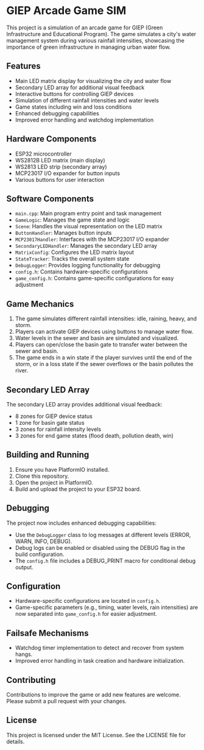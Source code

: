 # GIEP Arcade Game SIM

This project is a simulation of an arcade game for GIEP (Green Infrastructure and Educational Program). The game simulates a city's water management system during various rainfall intensities, showcasing the importance of green infrastructure in managing urban water flow.

## Features

- Main LED matrix display for visualizing the city and water flow
- Secondary LED array for additional visual feedback
- Interactive buttons for controlling GIEP devices
- Simulation of different rainfall intensities and water levels
- Game states including win and loss conditions
- Enhanced debugging capabilities
- Improved error handling and watchdog implementation

## Hardware Components

- ESP32 microcontroller
- WS2812B LED matrix (main display)
- WS2813 LED strip (secondary array)
- MCP23017 I/O expander for button inputs
- Various buttons for user interaction

## Software Components

- `main.cpp`: Main program entry point and task management
- `GameLogic`: Manages the game state and logic
- `Scene`: Handles the visual representation on the LED matrix
- `ButtonHandler`: Manages button inputs
- `MCP23017Handler`: Interfaces with the MCP23017 I/O expander
- `SecondaryLEDHandler`: Manages the secondary LED array
- `MatrixConfig`: Configures the LED matrix layout
- `StateTracker`: Tracks the overall system state
- `DebugLogger`: Provides logging functionality for debugging
- `config.h`: Contains hardware-specific configurations
- `game_config.h`: Contains game-specific configurations for easy adjustment

## Game Mechanics

1. The game simulates different rainfall intensities: idle, raining, heavy, and storm.
2. Players can activate GIEP devices using buttons to manage water flow.
3. Water levels in the sewer and basin are simulated and visualized.
4. Players can open/close the basin gate to transfer water between the sewer and basin.
5. The game ends in a win state if the player survives until the end of the storm, or in a loss state if the sewer overflows or the basin pollutes the river.

## Secondary LED Array

The secondary LED array provides additional visual feedback:

- 8 zones for GIEP device status
- 1 zone for basin gate status
- 3 zones for rainfall intensity levels
- 3 zones for end game states (flood death, pollution death, win)

## Building and Running

1. Ensure you have PlatformIO installed.
2. Clone this repository.
3. Open the project in PlatformIO.
4. Build and upload the project to your ESP32 board.

## Debugging

The project now includes enhanced debugging capabilities:
- Use the `DebugLogger` class to log messages at different levels (ERROR, WARN, INFO, DEBUG).
- Debug logs can be enabled or disabled using the DEBUG flag in the build configuration.
- The `config.h` file includes a DEBUG_PRINT macro for conditional debug output.

## Configuration

- Hardware-specific configurations are located in `config.h`.
- Game-specific parameters (e.g., timing, water levels, rain intensities) are now separated into `game_config.h` for easier adjustment.

## Failsafe Mechanisms

- Watchdog timer implementation to detect and recover from system hangs.
- Improved error handling in task creation and hardware initialization.

## Contributing

Contributions to improve the game or add new features are welcome. Please submit a pull request with your changes.

## License

This project is licensed under the MIT License. See the LICENSE file for details.